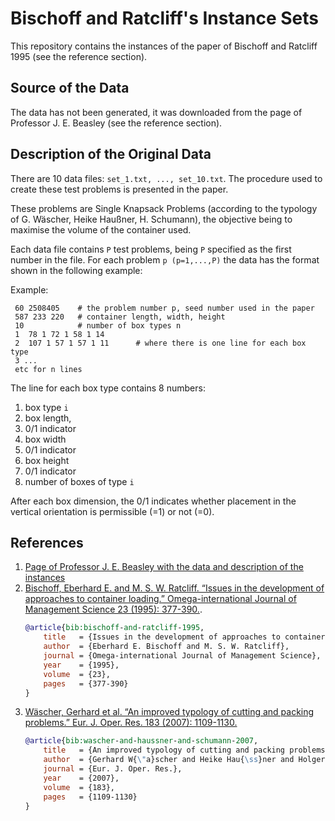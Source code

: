 # Bischoff and Ratcliff's Instance Sets

This repository contains the instances of the paper of Bischoff and Ratcliff 1995 (see the reference section).

## Source of the Data

The data has not been generated, it was downloaded from the page of Professor J. E. Beasley (see the reference section).

## Description of the Original Data

There are 10 data files: `set_1.txt, ..., set_10.txt`. The procedure used to create these test problems is presented in the paper.

These problems are Single Knapsack Problems (according to the typology of G. Wäscher, Heike Haußner, H. Schumann), the objective being to maximise the volume of the container used.

Each data file contains `P` test problems, being `P` specified as the first number in the file. For each problem `p (p=1,...,P)` the data has the format shown in the following example:

Example:

```plain
 60 2508405    # the problem number p, seed number used in the paper
 587 233 220   # container length, width, height
 10            # number of box types n
 1  78 1 72 1 58 1 14
 2  107 1 57 1 57 1 11      # where there is one line for each box type
 3 ...
 etc for n lines
```

The line for each box type contains 8 numbers:

1. box type `i`
2. box length,
3. 0/1 indicator
4. box width
5. 0/1 indicator
6. box height
7. 0/1 indicator
8. number of boxes of type `i`

After each box dimension, the 0/1 indicates whether placement in the vertical orientation is permissible (=1) or not (=0).

## References

1. [Page of Professor J. E. Beasley with the data and description of the instances](http://people.brunel.ac.uk/~mastjjb/jeb/orlib/thpackinfo.html)
2. [Bischoff, Eberhard E. and M. S. W. Ratcliff. “Issues in the development of approaches to container loading.” Omega-international Journal of Management Science 23 (1995): 377-390.](https://doi.org/10.1016/0305-0483%2895%2900015-G).
    ```bibtex
    @article{bib:bischoff-and-ratcliff-1995,
        title   = {Issues in the development of approaches to container loading},
        author  = {Eberhard E. Bischoff and M. S. W. Ratcliff},
        journal = {Omega-international Journal of Management Science},
        year    = {1995},
        volume  = {23},
        pages   = {377-390}
    }
    ```
3. [Wäscher, Gerhard et al. “An improved typology of cutting and packing problems.” Eur. J. Oper. Res. 183 (2007): 1109-1130.](https://doi.org/10.1016/j.ejor.2005.12.047)
    ```bibtex
    @article{bib:wascher-and-haussner-and-schumann-2007,
        title   = {An improved typology of cutting and packing problems},
        author  = {Gerhard W{\"a}scher and Heike Hau{\ss}ner and Holger Schumann},
        journal = {Eur. J. Oper. Res.},
        year    = {2007},
        volume  = {183},
        pages   = {1109-1130}
    }
    ```
